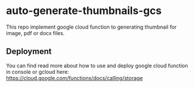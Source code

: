 # auto-generate-thumbnails-gcs
This repo implement google cloud function to generating thumbnail for image, pdf or docx files.
## Deployment
You can find read more about how to use and deploy google cloud function in console or gcloud here: https://cloud.google.com/functions/docs/calling/storage